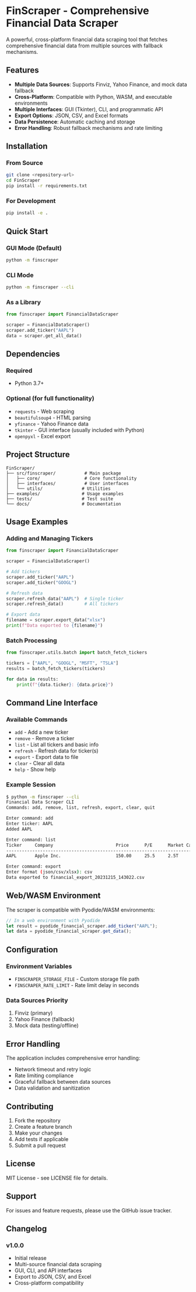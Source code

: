 # FinScraper - Comprehensive Financial Data Scraper

A powerful, cross-platform financial data scraping tool that fetches comprehensive financial data from multiple sources with fallback mechanisms.

## Features

- **Multiple Data Sources**: Supports Finviz, Yahoo Finance, and mock data fallback
- **Cross-Platform**: Compatible with Python, WASM, and executable environments
- **Multiple Interfaces**: GUI (Tkinter), CLI, and programmatic API
- **Export Options**: JSON, CSV, and Excel formats
- **Data Persistence**: Automatic caching and storage
- **Error Handling**: Robust fallback mechanisms and rate limiting

## Installation

### From Source
```bash
git clone <repository-url>
cd FinScraper
pip install -r requirements.txt
```

### For Development
```bash
pip install -e .
```

## Quick Start

### GUI Mode (Default)
```bash
python -m finscraper
```

### CLI Mode
```bash
python -m finscraper --cli
```

### As a Library
```python
from finscraper import FinancialDataScraper

scraper = FinancialDataScraper()
scraper.add_ticker("AAPL")
data = scraper.get_all_data()
```

## Dependencies

### Required
- Python 3.7+

### Optional (for full functionality)
- `requests` - Web scraping
- `beautifulsoup4` - HTML parsing
- `yfinance` - Yahoo Finance data
- `tkinter` - GUI interface (usually included with Python)
- `openpyxl` - Excel export

## Project Structure

```
FinScraper/
├── src/finscraper/           # Main package
│   ├── core/                 # Core functionality
│   ├── interfaces/           # User interfaces
│   └── utils/               # Utilities
├── examples/                # Usage examples
├── tests/                   # Test suite
└── docs/                    # Documentation
```

## Usage Examples

### Adding and Managing Tickers
```python
from finscraper import FinancialDataScraper

scraper = FinancialDataScraper()

# Add tickers
scraper.add_ticker("AAPL")
scraper.add_ticker("GOOGL")

# Refresh data
scraper.refresh_data("AAPL")  # Single ticker
scraper.refresh_data()        # All tickers

# Export data
filename = scraper.export_data("xlsx")
print(f"Data exported to {filename}")
```

### Batch Processing
```python
from finscraper.utils.batch import batch_fetch_tickers

tickers = ["AAPL", "GOOGL", "MSFT", "TSLA"]
results = batch_fetch_tickers(tickers)

for data in results:
    print(f"{data.ticker}: {data.price}")
```

## Command Line Interface

### Available Commands
- `add` - Add a new ticker
- `remove` - Remove a ticker
- `list` - List all tickers and basic info
- `refresh` - Refresh data for ticker(s)
- `export` - Export data to file
- `clear` - Clear all data
- `help` - Show help

### Example Session
```bash
$ python -m finscraper --cli
Financial Data Scraper CLI
Commands: add, remove, list, refresh, export, clear, quit

Enter command: add
Enter ticker: AAPL
Added AAPL

Enter command: list
Ticker     Company                        Price      P/E      Market Cap     
--------------------------------------------------------------------------------
AAPL       Apple Inc.                     150.00     25.5     2.5T           

Enter command: export
Enter format (json/csv/xlsx): csv
Data exported to financial_export_20231215_143022.csv
```

## Web/WASM Environment

The scraper is compatible with Pyodide/WASM environments:

```javascript
// In a web environment with Pyodide
let result = pyodide_financial_scraper.add_ticker("AAPL");
let data = pyodide_financial_scraper.get_data();
```

## Configuration

### Environment Variables
- `FINSCRAPER_STORAGE_FILE` - Custom storage file path
- `FINSCRAPER_RATE_LIMIT` - Rate limit delay in seconds

### Data Sources Priority
1. Finviz (primary)
2. Yahoo Finance (fallback)
3. Mock data (testing/offline)

## Error Handling

The application includes comprehensive error handling:
- Network timeout and retry logic
- Rate limiting compliance
- Graceful fallback between data sources
- Data validation and sanitization

## Contributing

1. Fork the repository
2. Create a feature branch
3. Make your changes
4. Add tests if applicable
5. Submit a pull request

## License

MIT License - see LICENSE file for details.

## Support

For issues and feature requests, please use the GitHub issue tracker.

## Changelog

### v1.0.0
- Initial release
- Multi-source financial data scraping
- GUI, CLI, and API interfaces
- Export to JSON, CSV, and Excel
- Cross-platform compatibility 